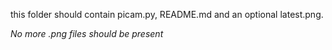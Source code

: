 this folder should contain picam.py, README.md and an optional latest.png.

*No more .png files should be present*